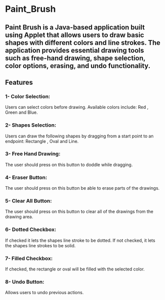 # Paint_Brush
## Paint Brush is a Java-based application built using Applet that allows users to draw basic shapes with different colors and line strokes. The application provides essential drawing tools such as free-hand drawing, shape selection, color options, erasing, and undo functionality.

## Features
### 1- Color Selection: 
Users can select colors before drawing. Available colors include: Red , Green and Blue.
### 2- Shapes Selection: 
Users can draw the following shapes by dragging from a start point to an endpoint: Rectangle , Oval and Line.
### 3- Free Hand Drawing: 
The user should press on this button to doddle while dragging.
### 4- Eraser Button: 
The user should press on this button be able to erase parts of the drawings.
### 5- Clear All Button: 
The user should press on this button to clear all of the drawings from the drawing area.
### 6- Dotted Checkbox: 
If checked it lets the shapes line stroke to be dotted. If not checked, it lets the shapes line strokes to be solid.
### 7- Filled Checkbox: 
If checked, the rectangle or oval will be filled with the selected color.
### 8- Undo Button: 
Allows users to undo previous actions.
